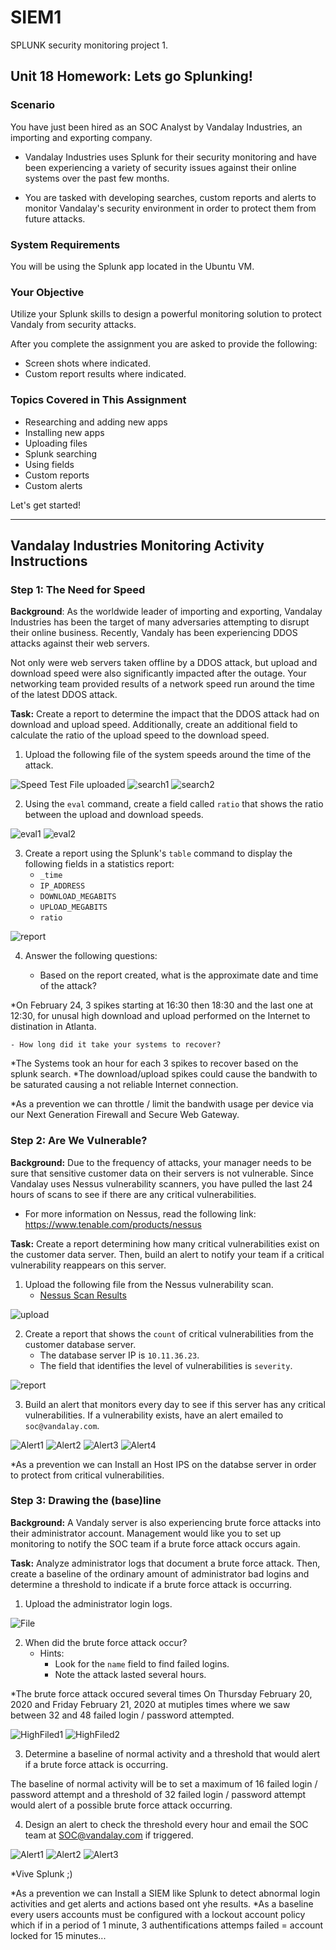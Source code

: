 # SIEM1

SPLUNK security monitoring project 1.

## Unit 18 Homework: Lets go Splunking!

### Scenario

You have just been hired as an SOC Analyst by Vandalay Industries, an importing and exporting company.
 
- Vandalay Industries uses Splunk for their security monitoring and have been experiencing a variety of security issues against their online systems over the past few months. 
 
- You are tasked with developing searches, custom reports and alerts to monitor Vandalay's security environment in order to protect them from future attacks.


### System Requirements 

You will be using the Splunk app located in the Ubuntu VM.


### Your Objective 

Utilize your Splunk skills to design a powerful monitoring solution to protect Vandaly from security attacks.

After you complete the assignment you are asked to provide the following:

- Screen shots where indicated.
- Custom report results where indicated.

### Topics Covered in This Assignment

- Researching and adding new apps
- Installing new apps
- Uploading files
- Splunk searching
- Using fields
- Custom reports
- Custom alerts

Let's get started!

---

## Vandalay Industries Monitoring Activity Instructions


### Step 1: The Need for Speed 

**Background**: As the worldwide leader of importing and exporting, Vandalay Industries has been the target of many adversaries attempting to disrupt their online business. Recently, Vandaly has been experiencing DDOS attacks against their web servers.

Not only were web servers taken offline by a DDOS attack, but upload and download speed were also significantly impacted after the outage. Your networking team provided results of a network speed run around the time of the latest DDOS attack.

**Task:** Create a report to determine the impact that the DDOS attack had on download and upload speed. Additionally, create an additional field to calculate the ratio of the upload speed to the download speed.


1.  Upload the following file of the system speeds around the time of the attack.
    
![Speed Test File uploaded](/Screenshots/Splunk-Homeworks-1.PNG "Speed Test File uploaded")
![search1](/Screenshots/Splunk-Homeworks-2.PNG "search1")
![search2](/Screenshots/Splunk-Homeworks-3.PNG "search2")

2. Using the `eval` command, create a field called `ratio` that shows the ratio between the upload and download speeds.
   
![eval1](/Screenshots/Splunk-Homeworks-4.PNG "eval1")
![eval2](/Screenshots/Splunk-Homeworks-5.PNG "eval2")
      
3. Create a report using the Splunk's `table` command to display the following fields in a statistics report:
    - `_time`
    - `IP_ADDRESS`
    - `DOWNLOAD_MEGABITS`
    - `UPLOAD_MEGABITS`
    - `ratio`
    
![report](/Screenshots/Splunk-Homeworks-report1.PNG "report")

4. Answer the following questions:

    - Based on the report created, what is the approximate date and time of the attack?

*On February 24, 3 spikes starting at 16:30 then 18:30 and the last one at 12:30, for unusal high download and upload performed on the Internet to distination in Atlanta.

    - How long did it take your systems to recover?
    
*The Systems took an hour for each 3 spikes to recover based on the splunk search.
*The download/upload spikes could cause the bandwith to be saturated causing a not reliable Internet connection.

*As a prevention we can throttle / limit the bandwith usage per device via our Next Generation Firewall and Secure Web Gateway.
 
### Step 2: Are We Vulnerable? 

**Background:**  Due to the frequency of attacks, your manager needs to be sure that sensitive customer data on their servers is not vulnerable. Since Vandalay uses Nessus vulnerability scanners, you have pulled the last 24 hours of scans to see if there are any critical vulnerabilities.

  - For more information on Nessus, read the following link: https://www.tenable.com/products/nessus

**Task:** Create a report determining how many critical vulnerabilities exist on the customer data server. Then, build an alert to notify your team if a critical vulnerability reappears on this server.

1. Upload the following file from the Nessus vulnerability scan.
   - [Nessus Scan Results](resources/nessus_logs.csv)

![upload](/Screenshots/Splunk-Homeworks-Nessus_File.PNG "upload")

2. Create a report that shows the `count` of critical vulnerabilities from the customer database server.
   - The database server IP is `10.11.36.23`.
   - The field that identifies the level of vulnerabilities is `severity`.

![report](/Screenshots/Splunk-Homeworks-Nessus_Search.PNG "report")
      
3. Build an alert that monitors every day to see if this server has any critical vulnerabilities. If a vulnerability exists, have an alert emailed to `soc@vandalay.com`.

![Alert1](/Screenshots/Splunk-Homeworks-Nessus_Alert2.PNG "Alert1")
![Alert2](/Screenshots/Splunk-Homeworks-Nessus_Alert3.PNG "Alert2")
![Alert3](/Screenshots/Splunk-Homeworks-Nessus_Alert4.PNG "Alert3")
![Alert4](/Screenshots/Splunk-Homeworks-Nessus_Alert5.PNG "Alert4")

*As a prevention we can Install an Host IPS on the databse server in order to protect from critical vulnerabilities.

### Step 3: Drawing the (base)line

**Background:**  A Vandaly server is also experiencing brute force attacks into their administrator account. Management would like you to set up monitoring to notify the SOC team if a brute force attack occurs again.

**Task:** Analyze administrator logs that document a brute force attack. Then, create a baseline of the ordinary amount of administrator bad logins and determine a threshold to indicate if a brute force attack is occurring.

1. Upload the administrator login logs.

![File](/Screenshots/Splunk-Homeworks-Baseline0.PNG "File")

2. When did the brute force attack occur?
   - Hints:
     - Look for the `name` field to find failed logins.
     - Note the attack lasted several hours.

*The brute force attack occured several times On Thursday February 20, 2020 and Friday February 21, 2020 at mutiples times where we saw between 32 and 48 failed login / password attempted.

![HighFiled1](/Screenshots/Splunk-Homeworks-Baseline2.PNG "HighFiled1")
![HighFiled2](/Screenshots/Splunk-Homeworks-Baseline2-2.PNG "HighFiled2")

      
3. Determine a baseline of normal activity and a threshold that would alert if a brute force attack is occurring.

The baseline of normal activity will be to set a maximum of 16 failed login / password attempt and a threshold of 32 failed login / password attempt would alert of a possible brute force attack occurring.

4. Design an alert to check the threshold every hour and email the SOC team at SOC@vandalay.com if triggered. 

![Alert1](/Screenshots/Splunk-Homeworks-Baseline-Alert-BF-1.PNG "Alert1")
![Alert2](/Screenshots/Splunk-Homeworks-Baseline-Alert-BF-2.PNG "Alert2")
![Alert3](/Screenshots/Splunk-Homeworks-Baseline-Alert-BF-3.PNG "Alert3")

*Vive Splunk ;)

*As a prevention we can Install a SIEM like Splunk to detect abnormal login activities and get alerts and actions based ont yhe results.
*As a baseline every users accounts must be configured with a lockout account policy which if in a period of 1 minute, 3 authentifications attemps failed = account locked for 15 minutes...
 
